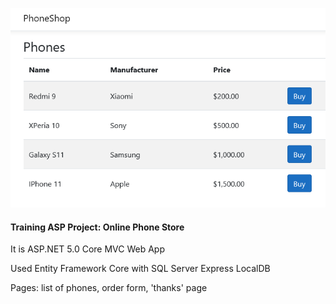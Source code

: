 ![shop.png](shop.png)
#### Training ASP Project: Online Phone Store 

It is ASP.NET 5.0 Core MVC Web App

Used Entity Framework Core with SQL Server Express LocalDB

Pages: list of phones, order form, 'thanks' page
